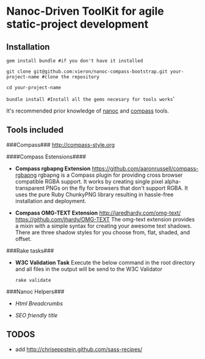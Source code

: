 Nanoc-Driven ToolKit for agile static-project development
=========================================================

Installation
-----------

`gem install bundle #if you don't have it installed`

`git clone git@github.com:vieron/nanoc-compass-bootstrap.git your-project-name #clone the repository`

`cd your-project-name`

`bundle install #Install all the gems necesary for tools works`'

It's recommended prior knowledge of [nanoc](http://nanoc.stoneship.org/) and [compass](http://compass-style.org/) tools.



Tools included
-------------

###Compass###
  http://compass-style.org


####Compass Estensions####
  
- **Compass rgbapng Extension**
  https://github.com/aaronrussell/compass-rgbapng
  rgbapng is a Compass plugin for providing cross browser compatible RGBA support. It works by creating     single pixel alpha-transparent PNGs on the fly for browsers that don't support RGBA. It uses the pure Ruby ChunkyPNG library resulting in hassle-free installation and deployment.

- **Compass OMG-TEXT Extension**
  http://jaredhardy.com/omg-text/
  https://github.com/jhardy/OMG-TEXT
  The omg-text extension provides a mixin with a simple syntax for creating your awesome text shadows. There are three shadow styles for you choose from, flat, shaded, and offset.


###Rake tasks###
- **W3C Validation Task**
  Execute the below command in the root directory and all files in the output will be send to the W3C Validator
  
  `rake validate`
  
  
###Nanoc Helpers###
- *Html Breadcrumbs*

- *SEO friendly title*
   

  


TODOS
-----------

- add http://chriseppstein.github.com/sass-recipes/